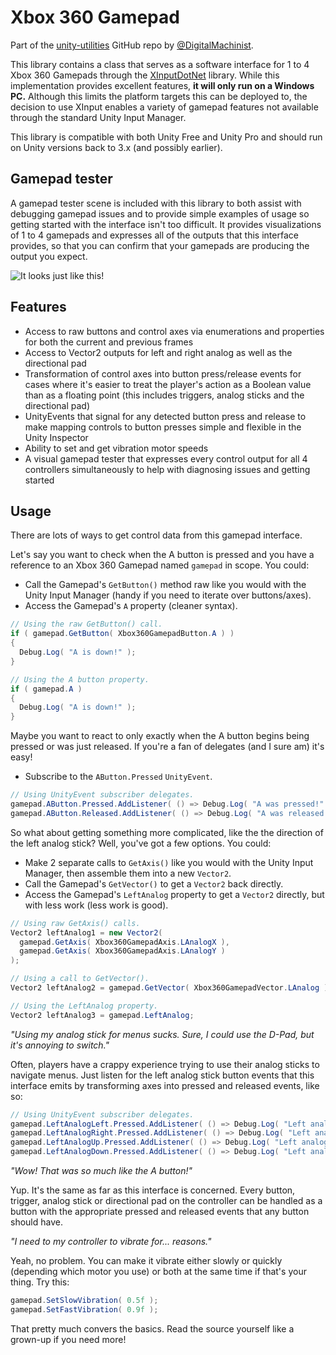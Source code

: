 Xbox 360 Gamepad
================

Part of the [unity-utilities](https://github.com/DigitalMachinist/unity-utilities) GitHub repo by [@DigitalMachinist](https://github.com/DigitalMachinist).

This library contains a class that serves as a software interface for 1 to 4 Xbox 360 Gamepads through the [XInputDotNet](https://github.com/speps/XInputDotNet) library. While this implementation provides excellent features, **it will only run on a Windows PC.** Although this limits the platform targets this can be deployed to, the decision to use XInput enables a variety of gamepad features not available through the standard Unity Input Manager.

This library is compatible with both Unity Free and Unity Pro and should run on Unity versions back to 3.x (and possibly earlier).

## Gamepad tester

A gamepad tester scene is included with this library to both assist with debugging gamepad issues and to provide simple examples of usage so getting started with the interface isn't too difficult. It provides visualizations of 1 to 4 gamepads and expresses all of the outputs that this interface provides, so that you can confirm that your gamepads are producing the output you expect.

![It looks just like this!](https://raw.githubusercontent.com/DigitalMachinist/unity-utilities/master/Assets/Utilities/Xbox%20360%20Gamepad/Xbox360Gamepad.png)

## Features

 - Access to raw buttons and control axes via enumerations and properties for both the current and previous frames
 - Access to Vector2 outputs for left and right analog as well as the directional pad
 - Transformation of control axes into button press/release events for cases where it's easier to treat the player's action as a Boolean value than as a floating point (this includes triggers, analog sticks and the directional pad)
 - UnityEvents that signal for any detected button press and release to make mapping controls to button presses simple and flexible in the Unity Inspector
 - Ability to set and get vibration motor speeds
 - A visual gamepad tester that expresses every control output for all 4 controllers simultaneously to help with diagnosing issues and getting started

## Usage

There are lots of ways to get control data from this gamepad interface.

Let's say you want to check when the A button is pressed and you have a reference to an Xbox 360 Gamepad named ```gamepad``` in scope. You could:
 - Call the Gamepad's ```GetButton()``` method raw like you would with the Unity Input Manager (handy if you need to iterate over buttons/axes).
 - Access the Gamepad's ```A``` property (cleaner syntax).

```csharp
// Using the raw GetButton() call.
if ( gamepad.GetButton( Xbox360GamepadButton.A ) )
{
  Debug.Log( "A is down!" );
}

// Using the A button property.
if ( gamepad.A )
{
  Debug.Log( "A is down!" );
}
```

Maybe you want to react to only exactly when the A button begins being pressed or was just released. If you're a fan of delegates (and I sure am) it's easy!

 - Subscribe to the ```AButton.Pressed``` ```UnityEvent```.

```csharp
// Using UnityEvent subscriber delegates.
gamepad.AButton.Pressed.AddListener( () => Debug.Log( "A was pressed!" ) );
gamepad.AButton.Released.AddListener( () => Debug.Log( "A was released!" ) );
```

So what about getting something more complicated, like the the direction of the left analog stick? Well, you've got a few options. You could:
- Make 2 separate calls to ```GetAxis()``` like you would with the Unity Input Manager, then assemble them into a new ```Vector2```.
- Call the Gamepad's ```GetVector()``` to get a ```Vector2``` back directly.
- Access the Gamepad's ```LeftAnalog``` property to get a ```Vector2``` directly, but with less work (less work is good).

```csharp
// Using raw GetAxis() calls.
Vector2 leftAnalog1 = new Vector2(
  gamepad.GetAxis( Xbox360GamepadAxis.LAnalogX ),
  gamepad.GetAxis( Xbox360GamepadAxis.LAnalogY )
);

// Using a call to GetVector().
Vector2 leftAnalog2 = gamepad.GetVector( Xbox360GamepadVector.LAnalog );

// Using the LeftAnalog property.
Vector2 leftAnalog3 = gamepad.LeftAnalog;
```

*"Using my analog stick for menus sucks. Sure, I could use the D-Pad, but it's annoying to switch."*

Often, players have a crappy experience trying to use their analog sticks to navigate menus. Just listen for the left analog stick button events that this interface emits by transforming axes into pressed and released events, like so:

```csharp
// Using UnityEvent subscriber delegates.
gamepad.LeftAnalogLeft.Pressed.AddListener( () => Debug.Log( "Left analog pressed left!" ) );
gamepad.LeftAnalogRight.Pressed.AddListener( () => Debug.Log( "Left analog pressed right!" ) );
gamepad.LeftAnalogUp.Pressed.AddListener( () => Debug.Log( "Left analog pressed up!" ) );
gamepad.LeftAnalogDown.Pressed.AddListener( () => Debug.Log( "Left analog pressed down!" ) );
```

*"Wow! That was so much like the A button!"*

Yup. It's the same as far as this interface is concerned. Every button, trigger, analog stick or directional pad on the controller can be handled as a button with the appropriate pressed and released events that any button should have.

*"I need to my controller to vibrate for... reasons."*

Yeah, no problem. You can make it vibrate either slowly or quickly (depending which motor you use) or both at the same time if that's your thing. Try this:

```csharp
gamepad.SetSlowVibration( 0.5f );
gamepad.SetFastVibration( 0.9f );
```

That pretty much convers the basics. Read the source yourself like a grown-up if you need more!
